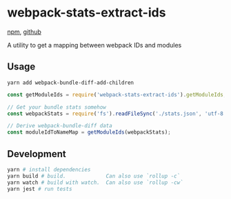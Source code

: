 # webpack-stats-extract-ids

[npm](https://www.npmjs.com/package/webpack-stats-extract-ids), [github](https://github.com/Adjective-Object/webpack-stats-extract-ids)

A utility to get a mapping between webpack IDs and modules

## Usage

`yarn add webpack-bundle-diff-add-children`

```js
const getModuleIds = require('webpack-stats-extract-ids').getModuleIds;

// Get your bundle stats somehow
const webpackStats = require('fs').readFileSync('./stats.json', 'utf-8');

// Derive webpack-bundle-diff data
const moduleIdToNameMap = getModuleIds(webpackStats);
```

## Development

```sh
yarn # install dependencies
yarn build # build.             Can also use `rollup -c`
yarn watch # build with watch.  Can also use `rollup -cw`
yarn jest # run tests
```

